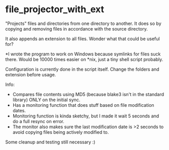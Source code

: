 # file_projector_with_ext
"Projects" files and directories from one directory to another. It does so by copying and removing files in accordance with the source directory.

It also appends an extension to all files. Wonder what that could be useful for?

\*I wrote the program to work on Windows because symlinks for files suck there. Would be 10000 times easier on \*nix, just a tiny shell script probably.

Configuration is currently done in the script itself. Change the folders and extension before usage.

Info:
- Compares file contents using MD5 (because blake3 isn't in the standard library) ONLY on the initial sync.
- Has a monitoring function that does stuff based on file modification dates.
- Monitoring function is kinda sketchy, but I made it wait 5 seconds and do a full resync on error.
- The monitor also makes sure the last modification date is >2 seconds to avoid copying files being actively modified to.

Some cleanup and testing still necessary :)

